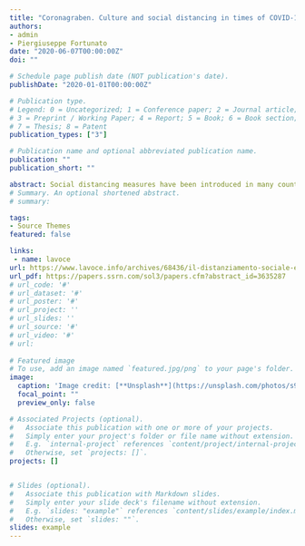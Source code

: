 ```yaml
---
title: "Coronagraben. Culture and social distancing in times of COVID-19"
authors:
- admin
- Piergiuseppe Fortunato
date: "2020-06-07T00:00:00Z"
doi: ""

# Schedule page publish date (NOT publication's date).
publishDate: "2020-01-01T00:00:00Z"

# Publication type.
# Legend: 0 = Uncategorized; 1 = Conference paper; 2 = Journal article;
# 3 = Preprint / Working Paper; 4 = Report; 5 = Book; 6 = Book section;
# 7 = Thesis; 8 = Patent
publication_types: ["3"]

# Publication name and optional abbreviated publication name.
publication: ""
publication_short: ""

abstract: Social distancing measures have been introduced in many countries in response to the COVID-19 pandemic. The rate of compliance to these measures, however, varied heavily. We study how cultural differences can explain this variance using data on mobility in Swiss cantons between January and May 2020. We find that mobility declined after the outbreak but significantly less in the German-speaking region. Contrary to the evidence in the literature, we find that within the Swiss context, higher generalized trust in others is strongly associated with lower reductions in individual mobility. We attribute these results to the German-speaking cantons having a combination of not only high interpersonal trust but also conservative political attitudes which may have altered the trade-off between the chance of contracting the virus and the costs associated with significant alterations of daily activities.
# Summary. An optional shortened abstract.
# summary: 

tags:
- Source Themes
featured: false

links:
 - name: lavoce
url: https://www.lavoce.info/archives/68436/il-distanziamento-sociale-e-una-questione-culturale/
url_pdf: https://papers.ssrn.com/sol3/papers.cfm?abstract_id=3635287 
# url_code: '#'
# url_dataset: '#'
# url_poster: '#'
# url_project: ''
# url_slides: ''
# url_source: '#'
# url_video: '#'
# url: 
 
# Featured image
# To use, add an image named `featured.jpg/png` to your page's folder. 
image:
  caption: 'Image credit: [**Unsplash**](https://unsplash.com/photos/s9CC2SKySJM)'
  focal_point: ""
  preview_only: false

# Associated Projects (optional).
#   Associate this publication with one or more of your projects.
#   Simply enter your project's folder or file name without extension.
#   E.g. `internal-project` references `content/project/internal-project/index.md`.
#   Otherwise, set `projects: []`.
projects: []


# Slides (optional).
#   Associate this publication with Markdown slides.
#   Simply enter your slide deck's filename without extension.
#   E.g. `slides: "example"` references `content/slides/example/index.md`.
#   Otherwise, set `slides: ""`.
slides: example
---
```


